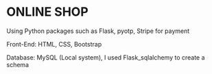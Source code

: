 <h1>ONLINE SHOP</h1>

<p>Using Python packages such as Flask, pyotp, Stripe for payment</p>
<p>Front-End: HTML, CSS, Bootstrap</p>
<p>Database: MySQL (Local system), I used Flask_sqlalchemy to create a schema</p>

